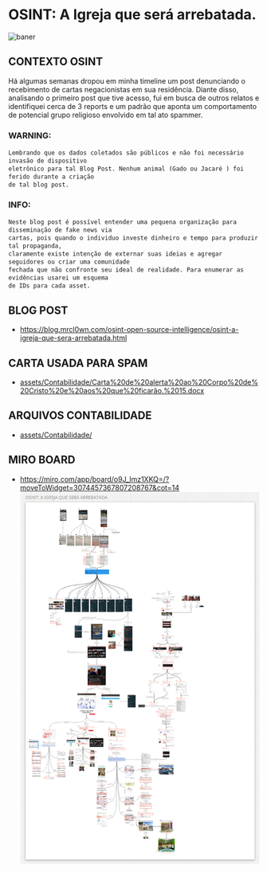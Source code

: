 # OSINT: A Igreja que será arrebatada.
![baner](banner-osint-grupo-telegram-a-igreja-que-será-arrebatada.png)

## CONTEXTO OSINT

Há algumas semanas dropou em minha timeline um post denunciando o recebimento de cartas 
negacionistas em sua residência. Diante disso, analisando o primeiro post que tive acesso,
fui em busca de outros relatos e identifiquei cerca de 3 reports e um padrão que aponta 
um comportamento de potencial grupo religioso envolvido em tal ato spammer.

### WARNING: 
```
Lembrando que os dados coletados são públicos e não foi necessário invasão de dispositivo 
eletrônico para tal Blog Post. Nenhum animal (Gado ou Jacaré ) foi ferido durante a criação 
de tal blog post.
```

### INFO: 
```
Neste blog post é possível entender uma pequena organização para disseminação de fake news via 
cartas, pois quando o individuo investe dinheiro e tempo para produzir tal propaganda, 
claramente existe intenção de externar suas ideias e agregar seguidores ou criar uma comunidade 
fechada que não confronte seu ideal de realidade. Para enumerar as evidências usarei um esquema 
de IDs para cada asset.
```


## BLOG POST
 - https://blog.mrcl0wn.com/osint-open-source-intelligence/osint-a-igreja-que-sera-arrebatada.html

## CARTA USADA PARA SPAM
- [assets/Contabilidade/Carta%20de%20alerta%20ao%20Corpo%20de%20Cristo%20e%20aos%20que%20ficarão.%2015.docx](/assets/Carta%20de%20alerta%20ao%20Corpo%20de%20Cristo%20e%20aos%20que%20ficarão.%2015.docx)

## ARQUIVOS CONTABILIDADE
- [assets/Contabilidade/](/assets/Contabilidade/)

 ## MIRO BOARD
 - https://miro.com/app/board/o9J_lmz1XKQ=/?moveToWidget=3074457367807208767&cot=14
 ![banner](fluxo.png)